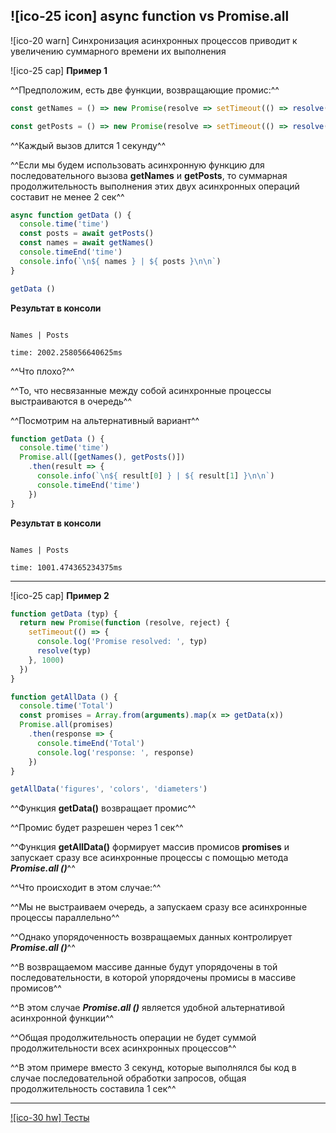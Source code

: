 ## ![ico-25 icon] async function vs Promise.all

![ico-20 warn] Синхронизация асинхронных процессов приводит к увеличению суммарного времени их выполнения

![ico-25 cap] **Пример 1**

^^Предположим, есть две функции, возвращающие промис:^^

~~~js
const getNames = () => new Promise(resolve => setTimeout(() => resolve('Names'), 1000))

const getPosts = () => new Promise(resolve => setTimeout(() => resolve('Posts'), 1000))
~~~

^^Каждый вызов длится 1 секунду^^

^^Если мы будем использовать асинхронную функцию для последовательного вызова **getNames** и **getPosts**, то суммарная продолжительность выполнения этих двух асинхронных операций составит не менее 2 сек^^

~~~js
async function getData () {
  console.time('time')
  const posts = await getPosts()
  const names = await getNames()
  console.timeEnd('time')
  console.info(`\n${ names } | ${ posts }\n\n`)
}

getData ()
~~~

**Результат в консоли**

~~~console

Names | Posts

time: 2002.258056640625ms

~~~

^^Что плохо?^^

^^То, что несвязанные между собой асинхронные процессы выстраиваются в очередь^^

^^Посмотрим на альтернативный вариант^^

~~~js
function getData () {
  console.time('time')
  Promise.all([getNames(), getPosts()])
    .then(result => {
      console.info(`\n${ result[0] } | ${ result[1] }\n\n`)
      console.timeEnd('time')
    })
}
~~~

**Результат в консоли**

~~~console

Names | Posts

time: 1001.474365234375ms

~~~

_________________________________

![ico-25 cap] **Пример 2**

~~~~js
function getData (typ) {
  return new Promise(function (resolve, reject) {
    setTimeout(() => {
      console.log('Promise resolved: ', typ)
      resolve(typ)
    }, 1000)
  })
}

function getAllData () {
  console.time('Total')
  const promises = Array.from(arguments).map(x => getData(x))
  Promise.all(promises)
    .then(response => {
      console.timeEnd('Total')
      console.log('response: ', response)
    })
}

getAllData('figures', 'colors', 'diameters')
~~~~

^^Функция  **getData()**  возвращает промис^^

^^Промис будет разрешен через 1 сек^^

^^Функция  **getAllData()** формирует  массив промисов  **promises** и запускает сразу все асинхронные процессы с помощью метода  **_Promise.all ()_**^^

^^Что происходит в этом случае:^^

^^Мы не выстраиваем очередь, а запускаем сразу все асинхронные процессы параллельно^^

^^Однако упорядоченность возвращаемых данных контролирует **_Promise.all ()_**^^

^^В возвращаемом массиве данные будут упорядочены в той последовательности, в которой упорядочены промисы в массиве промисов^^

^^В этом случае **_Promise.all ()_** является удобной альтернативой асинхронной функции^^

^^Общая продолжительность операции не будет суммой продолжительности всех асинхронных процессов^^

^^В этом примере вместо 3 секунд, которые выполнялся бы код в случае последовательной обработки запросов, общая продолжительность составила 1 сек^^

_______________________
[![ico-30 hw] Тесты](quiz/async )
